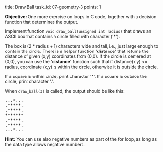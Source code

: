 title: Draw Ball
task_id: 07-geometry-3
points: 1


**Objective:** One more exercise on loops in C code, together with a
decision function that determines the output.

Implement function `void draw_ball(unsigned int radius)` that draws an
ASCII box that contains a circle filled with character ('*').

The box is (2 * radius + 1) characters wide and tall, i.e., just large
enough to contain the circle. There is a helper function
'**distance**' that returns the distance of given (x,y) coordinates
from (0,0). If the circle is centered at (0,0), you can use the
'**distance**' function such that if distance(x,y) <= radius,
coordinate (x,y) is within the circle, otherwise it is outside the
circle.

If a square is within circle, print character '*'. If a square is
outside the circle, print character '.'.

When `draw_ball(3)` is called, the output should be like this:

<pre>
...*...
.*****.
.*****.
*******
.*****.
.*****.
...*...</pre>

**Hint:** You can use also negative numbers as part of the for loop,
as long as the data type allows negative numbers.
